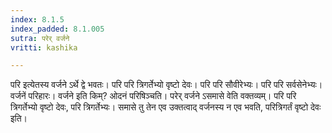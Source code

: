 ```yaml
---
index: 8.1.5
index_padded: 8.1.005
sutra: परेर् वर्जने
vritti: kashika

---
```

परि इत्येतस्य वर्जने ऽर्थे द्वे भवतः। परि परि त्रिगर्तेभ्यो वृष्टो देवः। परि परि सौवीरेभ्यः। परि परि सर्वसेनेभ्यः। वर्जनें परिहारः। वर्जने इति किम्? ओदनं परिषिञ्चति। परेर् वर्जने ऽसमासे वेति वक्तव्यम्। परि परि त्रिगर्तेभ्यो वृष्टो देवः, परि त्रिगर्तेभ्यः। समासे तु तेन एव उक्तत्वाद् वर्जनस्य न एव भवति, परित्रिगर्तं वृष्टो देवः इति।